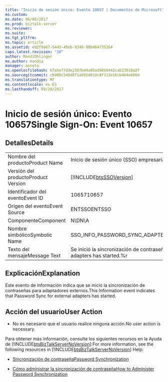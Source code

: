 ```yaml
---
title: "Inicio de sesión único: Evento 10657 | Documentos de Microsoft"
ms.custom: 
ms.date: 06/08/2017
ms.prod: biztalk-server
ms.reviewer: 
ms.suite: 
ms.tgt_pltfrm: 
ms.topic: article
ms.assetid: e92f9a67-5445-45eb-9348-980464735164
caps.latest.revision: "10"
author: MandiOhlinger
ms.author: mandia
manager: anneta
ms.openlocfilehash: b7a5e77d3e2507b44a95ad985d442ca623018a2f
ms.sourcegitcommit: cb908c540d8f1a692d01dc8f313e16cb4b4e696d
ms.translationtype: MT
ms.contentlocale: es-ES
ms.lasthandoff: 09/20/2017
---
```

# <a name="single-sign-on-event-10657"></a><span data-ttu-id="e6c16-102">Inicio de sesión único: Evento 10657</span><span class="sxs-lookup"><span data-stu-id="e6c16-102">Single Sign-On: Event 10657</span></span>
## <a name="details"></a><span data-ttu-id="e6c16-103">Detalles</span><span class="sxs-lookup"><span data-stu-id="e6c16-103">Details</span></span>  
  
|||  
|-|-|  
|<span data-ttu-id="e6c16-104">Nombre del producto</span><span class="sxs-lookup"><span data-stu-id="e6c16-104">Product Name</span></span>|<span data-ttu-id="e6c16-105">Inicio de sesión único (SSO) empresarial</span><span class="sxs-lookup"><span data-stu-id="e6c16-105">Enterprise Single Sign-On</span></span>|  
|<span data-ttu-id="e6c16-106">Versión del producto</span><span class="sxs-lookup"><span data-stu-id="e6c16-106">Product Version</span></span>|[!INCLUDE[btsSSOVersion](../includes/btsssoversion-md.md)]|  
|<span data-ttu-id="e6c16-107">Identificador del evento</span><span class="sxs-lookup"><span data-stu-id="e6c16-107">Event ID</span></span>|<span data-ttu-id="e6c16-108">10657</span><span class="sxs-lookup"><span data-stu-id="e6c16-108">10657</span></span>|  
|<span data-ttu-id="e6c16-109">Origen del evento</span><span class="sxs-lookup"><span data-stu-id="e6c16-109">Event Source</span></span>|<span data-ttu-id="e6c16-110">ENTSSO</span><span class="sxs-lookup"><span data-stu-id="e6c16-110">ENTSSO</span></span>|  
|<span data-ttu-id="e6c16-111">Componente</span><span class="sxs-lookup"><span data-stu-id="e6c16-111">Component</span></span>|<span data-ttu-id="e6c16-112">N\D</span><span class="sxs-lookup"><span data-stu-id="e6c16-112">N\A</span></span>|  
|<span data-ttu-id="e6c16-113">Nombre simbólico</span><span class="sxs-lookup"><span data-stu-id="e6c16-113">Symbolic Name</span></span>|<span data-ttu-id="e6c16-114">SSO_INFO_PASSWORD_SYNC_ADAPTERS_STARTED</span><span class="sxs-lookup"><span data-stu-id="e6c16-114">SSO_INFO_PASSWORD_SYNC_ADAPTERS_STARTED</span></span>|  
|<span data-ttu-id="e6c16-115">Texto del mensaje</span><span class="sxs-lookup"><span data-stu-id="e6c16-115">Message Text</span></span>|<span data-ttu-id="e6c16-116">Se inició la sincronización de contraseñas para adaptadores externos.%r</span><span class="sxs-lookup"><span data-stu-id="e6c16-116">Password sync for external adapters has started.%r</span></span>|  
  
## <a name="explanation"></a><span data-ttu-id="e6c16-117">Explicación</span><span class="sxs-lookup"><span data-stu-id="e6c16-117">Explanation</span></span>  
 <span data-ttu-id="e6c16-118">Este evento de información indica que se inició la sincronización de contraseñas para adaptadores externos.</span><span class="sxs-lookup"><span data-stu-id="e6c16-118">This Information event indicates that Password Sync for external adapters has started.</span></span>  
  
## <a name="user-action"></a><span data-ttu-id="e6c16-119">Acción del usuario</span><span class="sxs-lookup"><span data-stu-id="e6c16-119">User Action</span></span>  
  
-   <span data-ttu-id="e6c16-120">No es necesario que el usuario realice ninguna acción.</span><span class="sxs-lookup"><span data-stu-id="e6c16-120">No user action is necessary.</span></span>  
  
 <span data-ttu-id="e6c16-121">Para obtener más información, consulte los siguientes recursos en la Ayuda de [!INCLUDE[btsBizTalkServerNoVersion](../includes/btsbiztalkservernoversion-md.md)]:</span><span class="sxs-lookup"><span data-stu-id="e6c16-121">For more information, see the following resources in [!INCLUDE[btsBizTalkServerNoVersion](../includes/btsbiztalkservernoversion-md.md)] Help:</span></span>  
  
-   [<span data-ttu-id="e6c16-122">Sincronización de contraseña</span><span class="sxs-lookup"><span data-stu-id="e6c16-122">Password Synchronization</span></span>](../core/password-synchronization2.md)  
  
-   [<span data-ttu-id="e6c16-123">Cómo administrar la sincronización de contraseña</span><span class="sxs-lookup"><span data-stu-id="e6c16-123">How to Administer Password Synchronization</span></span>](../core/how-to-administer-password-synchronization.md)